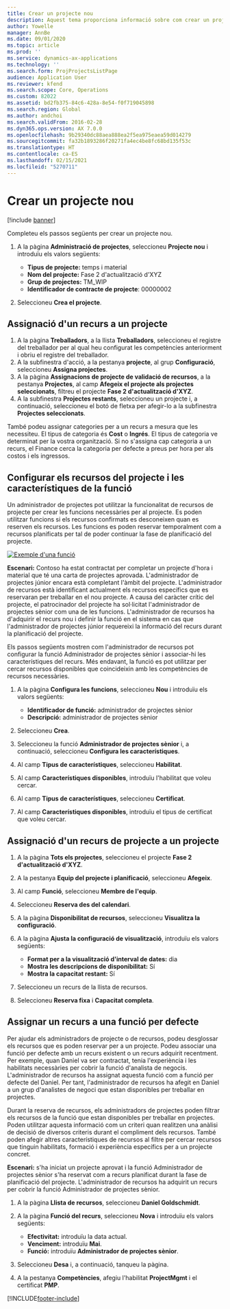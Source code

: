 ```yaml
---
title: Crear un projecte nou
description: Aquest tema proporciona informació sobre com crear un projecte nou.
author: Yowelle
manager: AnnBe
ms.date: 09/01/2020
ms.topic: article
ms.prod: ''
ms.service: dynamics-ax-applications
ms.technology: ''
ms.search.form: ProjProjectsListPage
audience: Application User
ms.reviewer: kfend
ms.search.scope: Core, Operations
ms.custom: 82022
ms.assetid: bd2fb375-84c6-428a-8e54-f0f719045898
ms.search.region: Global
ms.author: andchoi
ms.search.validFrom: 2016-02-28
ms.dyn365.ops.version: AX 7.0.0
ms.openlocfilehash: 9b29340dc88aea888ea2f5ea975eaea59d014279
ms.sourcegitcommit: fa32b1893286f20271fa4ec4be8fc68bd135f53c
ms.translationtype: HT
ms.contentlocale: ca-ES
ms.lasthandoff: 02/15/2021
ms.locfileid: "5270711"
---
```

# <a name="create-a-new-project"></a>Crear un projecte nou

[!include [banner](../includes/banner.md)]

Completeu els passos següents per crear un projecte nou.

1. A la pàgina **Administració de projectes**, seleccioneu **Projecte nou** i introduïu els valors següents:

    - **Tipus de projecte:** temps i material
    - **Nom del projecte:** Fase 2 d'actualització d'XYZ
    - **Grup de projectes:** TM\_WIP
    - **Identificador de contracte de projecte**: 00000002

2. Seleccioneu **Crea el projecte**.

## <a name="assign-a-resource-to-a-project"></a>Assignació d'un recurs a un projecte

1. A la pàgina **Treballadors**, a la llista **Treballadors**, seleccioneu el registre del treballador per al qual heu configurat les competències anteriorment i obriu el registre del treballador.
2. A la subfinestra d'acció, a la pestanya **projecte**, al grup **Configuració**, seleccioneu **Assigna projectes**.
3. A la pàgina **Assignacions de projecte de validació de recursos**, a la pestanya **Projectes**, al camp **Afegeix el projecte als projectes seleccionats**, filtreu el projecte **Fase 2 d'actualització d'XYZ**.
4. A la subfinestra **Projectes restants**, seleccioneu un projecte i, a continuació, seleccioneu el botó de fletxa per afegir-lo a la subfinestra **Projectes seleccionats**.

També podeu assignar categories per a un recurs a mesura que les necessiteu. El tipus de categoria és **Cost** o **Ingrés**. El tipus de categoria ve determinat per la vostra organització. Si no s'assigna cap categoria a un recurs, el Finance cerca la categoria per defecte a preus per hora per als costos i els ingressos.

## <a name="set-up-project-resource-and-role-characteristics"></a>Configurar els recursos del projecte i les característiques de la funció

Un administrador de projectes pot utilitzar la funcionalitat de recursos de projecte per crear les funcions necessàries per al projecte. Es poden utilitzar funcions si els recursos confirmats es desconeixen quan es reserven els recursos. Les funcions es poden reservar temporalment com a recursos planificats per tal de poder continuar la fase de planificació del projecte.

[![Exemple d'una funció](./media/projectresourcing05.jpg)](./media/projectresourcing05.jpg) 

**Escenari:** Contoso ha estat contractat per completar un projecte d'hora i material que té una carta de projectes aprovada. L'administrador de projectes júnior encara està completant l'àmbit del projecte. L'administrador de recursos està identificant actualment els recursos específics que es reservaran per treballar en el nou projecte. A causa del caràcter crític del projecte, el patrocinador del projecte ha sol·licitat l'administrador de projectes sènior com una de les funcions. L'administrador de recursos ha d'adquirir el recurs nou i definir la funció en el sistema en cas que l'administrador de projectes júnior requereixi la informació del recurs durant la planificació del projecte.

Els passos següents mostren com l'administrador de recursos pot configurar la funció Administrador de projectes sènior i associar-hi les característiques del recurs. Més endavant, la funció es pot utilitzar per cercar recursos disponibles que coincideixin amb les competències de recursos necessàries.

1. A la pàgina **Configura les funcions**, seleccioneu **Nou** i introduïu els valors següents:

    - **Identificador de funció:** administrador de projectes sènior
    - **Descripció:** administrador de projectes sènior

2. Seleccioneu **Crea**.
3. Seleccioneu la funció **Administrador de projectes sènior** i, a continuació, seleccioneu **Configura les característiques**.
4. Al camp **Tipus de característiques**, seleccioneu **Habilitat**.
5. Al camp **Característiques disponibles**, introduïu l'habilitat que voleu cercar.
6. Al camp **Tipus de característiques**, seleccioneu **Certificat**.
7. Al camp **Característiques disponibles**, introduïu el tipus de certificat que voleu cercar.

## <a name="assign-a-project-resource-to-a-project"></a>Assignació d'un recurs de projecte a un projecte

1. A la pàgina **Tots els projectes**, seleccioneu el projecte **Fase 2 d'actualització d'XYZ**.
2. A la pestanya **Equip del projecte i planificació**, seleccioneu **Afegeix**.
3. Al camp **Funció**, seleccioneu **Membre de l'equip**.
4. Seleccioneu **Reserva des del calendari**.
5. A la pàgina **Disponibilitat de recursos**, seleccioneu **Visualitza la configuració**.
6. A la pàgina **Ajusta la configuració de visualització**, introduïu els valors següents:

    - **Format per a la visualització d'interval de dates:** dia
    - **Mostra les descripcions de disponibilitat:** Sí
    - **Mostra la capacitat restant:** Sí

7. Seleccioneu un recurs de la llista de recursos.
8. Seleccioneu **Reserva fixa** i **Capacitat completa**.

## <a name="assign-a-resource-to-a-default-role"></a>Assignar un recurs a una funció per defecte

Per ajudar els administradors de projecte o de recursos, podeu desglossar els recursos que es poden reservar per a un projecte. Podeu associar una funció per defecte amb un recurs existent o un recurs adquirit recentment. Per exemple, quan Daniel va ser contractat, tenia l'experiència i les habilitats necessàries per cobrir la funció d'analista de negocis. L'administrador de recursos ha assignat aquesta funció com a funció per defecte del Daniel. Per tant, l'administrador de recursos ha afegit en Daniel a un grup d'analistes de negoci que estan disponibles per treballar en projectes.

Durant la reserva de recursos, els administradors de projectes poden filtrar els recursos de la funció que estan disponibles per treballar en projectes. Poden utilitzar aquesta informació com un criteri quan realitzen una anàlisi de decisió de diversos criteris durant el compliment dels recursos. També poden afegir altres característiques de recursos al filtre per cercar recursos que tinguin habilitats, formació i experiència específics per a un projecte concret.

**Escenari:** s'ha iniciat un projecte aprovat i la funció Administrador de projectes sènior s'ha reservat com a recurs planificat durant la fase de planificació del projecte. L'administrador de recursos ha adquirit un recurs per cobrir la funció Administrador de projectes sènior.

1. A la pàgina **Llista de recursos**, seleccioneu **Daniel Goldschmidt**.
2. A la pàgina **Funció del recurs**, seleccioneu **Nova** i introduïu els valors següents:

    - **Efectivitat:** introduïu la data actual.
    - **Venciment:** introduïu **Mai**.
    - **Funció:** introduïu **Administrador de projectes sènior**.

3. Seleccioneu **Desa** i, a continuació, tanqueu la pàgina.
4. A la pestanya **Competències**, afegiu l'habilitat **ProjectMgmt** i el certificat **PMP**.


[!INCLUDE[footer-include](../includes/footer-banner.md)]